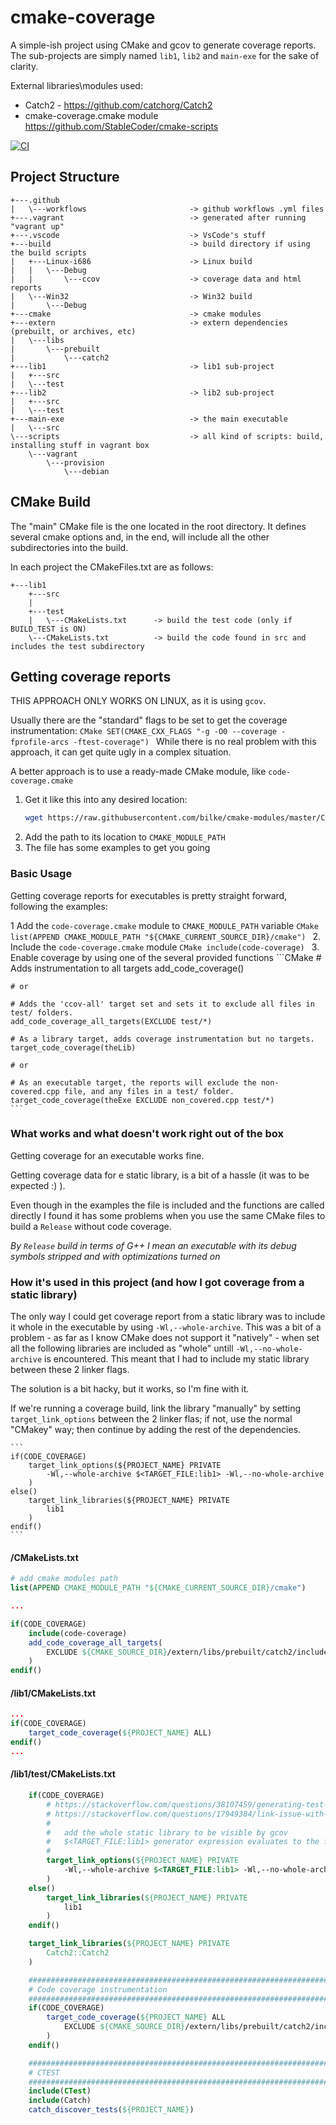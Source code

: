 # cmake-coverage

A simple-ish project using CMake and gcov to generate coverage reports.
The sub-projects are simply named `lib1`, `lib2` and `main-exe` for the sake of clarity.

External libraries\modules used:
- Catch2 - https://github.com/catchorg/Catch2
- cmake-coverage.cmake module https://github.com/StableCoder/cmake-scripts


[![CI](https://github.com/smeualex/cmake-coverage/actions/workflows/build.yml/badge.svg?branch=main)](https://github.com/smeualex/cmake-coverage/actions/workflows/build.yml)

## Project Structure

```
+---.github
|   \---workflows                       -> github workflows .yml files
+---.vagrant                            -> generated after running "vagrant up"
+---.vscode                             -> VsCode's stuff
+---build                               -> build directory if using the build scripts
|   +---Linux-i686                      -> Linux build
|   |   \---Debug
|   |       \---ccov                    -> coverage data and html reports
|   \---Win32                           -> Win32 build
|       \---Debug
+---cmake                               -> cmake modules
+---extern                              -> extern dependencies (prebuilt, or archives, etc)
|   \---libs
|       \---prebuilt
|           \---catch2
+---lib1                                -> lib1 sub-project
|   +---src
|   \---test
+---lib2                                -> lib2 sub-project
|   +---src
|   \---test
+---main-exe                            -> the main executable
|   \---src
\---scripts                             -> all kind of scripts: build, installing stuff in vagrant box
    \---vagrant
        \---provision
            \---debian

```

## CMake Build
The "main" CMake file is the one located in the root directory. 
It defines several cmake options and, in the end, will include all the other subdirectories into the build.

In each project the CMakeFiles.txt are as follows:
```
+---lib1
    +---src
    |
    +---test
    |   \---CMakeLists.txt      -> build the test code (only if BUILD_TEST is ON)
    \---CMakeLists.txt          -> build the code found in src and includes the test subdirectory
```

## Getting coverage reports

THIS APPROACH ONLY WORKS ON LINUX, as it is using `gcov`.

Usually there are the "standard" flags to be set to get the coverage instrumentation:
    ```CMake
    SET(CMAKE_CXX_FLAGS "-g -O0 --coverage -fprofile-arcs -ftest-coverage")
    ```
While there is no real problem with this approach, it can get quite ugly in a complex situation.



A better approach is to use a ready-made CMake module, like `code-coverage.cmake`

1. Get it like this into any desired location:
    ``` bash
    wget https://raw.githubusercontent.com/bilke/cmake-modules/master/CodeCoverage.cmake
    ```
2. Add the path to its location to `CMAKE_MODULE_PATH`
3. The file has some examples to get you going

### Basic Usage

Getting coverage reports for executables is pretty straight forward, following the examples:

1  Add the `code-coverage.cmake` module to `CMAKE_MODULE_PATH` variable
    ```CMake
    list(APPEND CMAKE_MODULE_PATH "${CMAKE_CURRENT_SOURCE_DIR}/cmake")
    ```
2. Include the `code-coverage.cmake` module
    ```CMake
    include(code-coverage)
    ```
3. Enable coverage by using one of the several provided functions
    ```CMake
    # Adds instrumentation to all targets
    add_code_coverage()
    
    # or

    # Adds the 'ccov-all' target set and sets it to exclude all files in test/ folders.
    add_code_coverage_all_targets(EXCLUDE test/*) 

    # As a library target, adds coverage instrumentation but no targets.
    target_code_coverage(theLib)

    # or

    # As an executable target, the reports will exclude the non-covered.cpp file, and any files in a test/ folder.
    target_code_coverage(theExe EXCLUDE non_covered.cpp test/*) 
    ```

### What works and what doesn't work right out of the box

Getting coverage for an executable works fine.

Getting coverage data for e static library, is a bit of a hassle (it was to be expected :) ).

Even though in the examples the file is included and the functions are called directly I found it has some problems when you use the same CMake files to build a `Release` without code coverage.

_By `Release` build in terms of G++ I mean an executable with its debug symbols stripped and with optimizations turned on_

### How it's used in this project (and how I got coverage from a static library)

The only way I could get coverage report from a static library was to include it whole in the executable by using `-Wl,--whole-archive`.
This was a bit of a problem - as far as I know CMake does not support it "natively" - when set all the following libraries are included as "whole" untill `-Wl,--no-whole-archive` is encountered.
This meant that I had to include my static library between these 2 linker flags.

The solution is a bit hacky, but it works, so I'm fine with it.

If we're running a coverage build, link the library "manually" by setting `target_link_options` between the 2 linker flas; if not, use the normal "CMakey" way; then continue by adding the rest of the dependencies.

    ```
    if(CODE_COVERAGE)
        target_link_options(${PROJECT_NAME} PRIVATE 
            -Wl,--whole-archive $<TARGET_FILE:lib1> -Wl,--no-whole-archive
        )
    else()
        target_link_libraries(${PROJECT_NAME} PRIVATE
            lib1
        )
    endif()
    ```


#### /CMakeLists.txt

```Cmake
# add cmake modules path
list(APPEND CMAKE_MODULE_PATH "${CMAKE_CURRENT_SOURCE_DIR}/cmake")

...

if(CODE_COVERAGE)
    include(code-coverage)
    add_code_coverage_all_targets(
        EXCLUDE ${CMAKE_SOURCE_DIR}/extern/libs/prebuilt/catch2/include/* /usr/include/c++/* /usr/include/i386-linux-gnu/c++/*
    )
endif()
```

#### /lib1/CMakeLists.txt

```CMake
...
if(CODE_COVERAGE)
    target_code_coverage(${PROJECT_NAME} ALL)
endif()
...
```

#### /lib1/test/CMakeLists.txt

```CMake
    if(CODE_COVERAGE)
        # https://stackoverflow.com/questions/38107459/generating-test-coverage-of-c-static-library-as-called-by-separate-test-classe
        # https://stackoverflow.com/questions/17949384/link-issue-with-whole-archive-no-whole-archive-options
        #
        #   add the whole static library to be visible by gcov
        #   $<TARGET_FILE:lib1> generator expression evaluates to the full path of the binary produced by the targed `lib1`
        #
        target_link_options(${PROJECT_NAME} PRIVATE 
            -Wl,--whole-archive $<TARGET_FILE:lib1> -Wl,--no-whole-archive
        )
    else()
        target_link_libraries(${PROJECT_NAME} PRIVATE
            lib1
        )
    endif()

    target_link_libraries(${PROJECT_NAME} PRIVATE
        Catch2::Catch2
    )

    ###############################################################################
    # Code coverage instrumentation
    ###############################################################################
    if(CODE_COVERAGE)
        target_code_coverage(${PROJECT_NAME} ALL
            EXCLUDE ${CMAKE_SOURCE_DIR}/extern/libs/prebuilt/catch2/include/*
        )
    endif()

    ###############################################################################
    # CTEST
    ###############################################################################
    include(CTest)
    include(Catch)
    catch_discover_tests(${PROJECT_NAME})
```